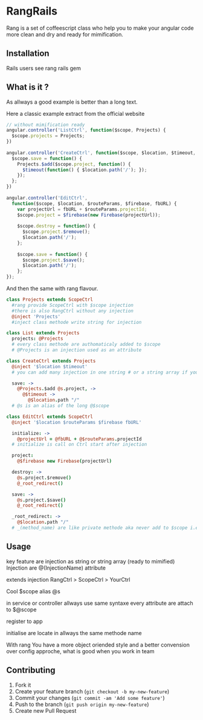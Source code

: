 # RangRails

Rang is a set of coffeescript class who help you to make your angular code
more clean and dry and ready for mimification.

## Installation

Rails users see rang rails gem


## What is it ?


As allways a good example is better than a long text.

Here a classic example extract from the official website

```javascript
// without mimification ready
angular.controller('ListCtrl', function($scope, Projects) {
  $scope.projects = Projects;
})
 
angular.controller('CreateCtrl', function($scope, $location, $timeout, Projects) {
  $scope.save = function() {
    Projects.$add($scope.project, function() {
      $timeout(function() { $location.path('/'); });
    });
  };
})
 
angular.controller('EditCtrl',
  function($scope, $location, $routeParams, $firebase, fbURL) {
    var projectUrl = fbURL + $routeParams.projectId;
    $scope.project = $firebase(new Firebase(projectUrl));
 
    $scope.destroy = function() {
      $scope.project.$remove();
      $location.path('/');
    };
 
    $scope.save = function() {
      $scope.project.$save();
      $location.path('/');
    };
});
````

And then the same with rang flavour.

```coffeescript
class Projects extends ScopeCtrl 
  #rang provide ScopeCtrl with $scope injection 
  #there is also RangCtrl without any injection
  @inject 'Projects' 
  #inject class methode write string for injection

class List extends Projects
  projects: @Projects
  # every class methode are authomaticaly added to $scope
  # @Projects is an injection used as an attribute

class CreateCtrl extends Projects
  @inject '$location $timeout'
  # you can add many injection in one string # or a string array if you like

  save: ->
    @Projects.$add @s.project, ->
      @$timeout ->
        @$location.path "/"
  # @s is an alias of the long @$scope

class EditCtrl extends ScopeCtrl 
  @inject '$location $routeParams $firebase fbURL'

  initialize: ->
    @projectUrl = @fbURL + @$routeParams.projectId
  # initialize is call on Ctrl start after injection

  project: 
    @$firebase new Firebase(projectUrl)

  destroy: ->
    @s.project.$remove()
    @_root_redirect()

  save: ->
    @s.project.$save()
    @_root_redirect()

  _root_redirect: ->
    @$location.path "/"
  # _(method_name) are like private methode aka never add to $scope i.e: @s 


````
## Usage

key feature are 
injection
as string or string array (ready to mimified)
Injection are @(InjectionName) attribute 

extends injection
RangCtrl > ScopeCtrl > YourCtrl

Cool $scope alias @s

in service or controller allways use same syntaxe
every attribute are attach to $@scope

register to app

initialise are locate in allways the same methode name

With rang
You have a more object oriended style and a better convension over config
approche, what is good when you work in team


 

## Contributing

1. Fork it
2. Create your feature branch (`git checkout -b my-new-feature`)
3. Commit your changes (`git commit -am 'Add some feature'`)
4. Push to the branch (`git push origin my-new-feature`)
5. Create new Pull Request
